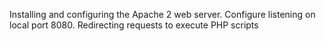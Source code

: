 Installing and configuring the Apache 2 web server.
Configure listening on local port 8080.
Redirecting requests to execute PHP scripts
